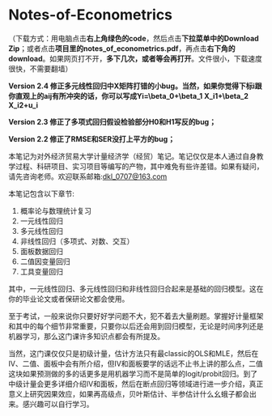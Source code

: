 # Notes-of-Econometrics
（下载方式：用电脑点击**右上角绿色的code**，然后点击**下拉菜单中的Download Zip**；或者点击**项目里的notes_of_econometrics.pdf**，再点击**右下角的download**。如果网页打不开，**多下几次，或者等会再打开**。文件很小，下载速度很快，不需要翻墙）

**Version 2.4 修正多元线性回归中X矩阵打错的小bug。当然，如果你觉得下标i跟你直观上的aij有所冲突的话，你可以写成Yi=\beta_0+\beta_1 X_i1+\beta_2 X_i2+u_i**

**Version 2.3 修正了多项式回归假设检验部分H0和H1写反的bug；**

**Version 2.2 修正了RMSE和SER没打上平方的bug；**


本笔记为对外经济贸易大学计量经济学（经贸）笔记。笔记仅仅是本人通过自身教学过程、科研项目、实习项目等编写的产物，其中难免有些许差错。如果有疑问，请先咨询老师。欢迎联系邮箱:dkl_0707@163.com

本笔记包含以下章节:
1. 概率论与数理统计复习
2. 一元线性回归
3. 多元线性回归
4. 非线性回归（多项式、对数、交互）
5. 面板数据回归
6. 二值因变量回归
7. 工具变量回归

其中，一元线性回归、多元线性回归和非线性回归合起来是基础的回归模型。这在你的毕业论文或者保研论文都会使用。

至于考试，一般来说你只要好好学问题不大，犯不着去大量刷题。掌握好计量框架和其中的每个细节非常重要，只要你以后还会用到回归模型，无论是时间序列还是机器学习，那么这门课许多知识点都会有所提及。

当然，这门课仅仅只是初级计量，估计方法只有最classic的OLS和MLE，然后在IV、二值、面板中会有所介绍，但IV和面板要学的话远不止书上讲的那么点，二值这块如果预测做的多的话更多是用机器学习而不是简单的logit/probit回归。到了中级计量会更多详细介绍IV和面板，然后在断点回归等领域进行进一步介绍，真正意义上研究因果效应，如果再高级点，贝叶斯估计、半参估计什么幺蛾子都会出来。感兴趣可以自行学习。
